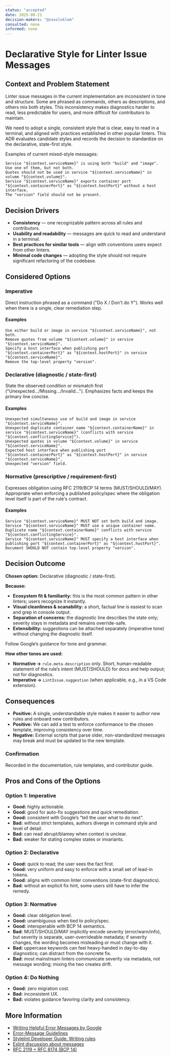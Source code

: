 ```yaml
---
status: "accepted"
date: 2025-08-21
decision-makers: "@zavoloklom"
consulted: none
informed: none
---
```


# Declarative Style for Linter Issue Messages

## Context and Problem Statement

Linter issue messages in the current implementation are inconsistent in tone and structure. Some are phrased as
commands, others as descriptions, and others mix both styles. This inconsistency makes diagnostics harder to read, less
predictable for users, and more difficult for contributors to maintain.

We need to adopt a single, consistent style that is clear, easy to read in a terminal, and aligned with practices
established in other popular linters. This ADR evaluates candidate styles and records the decision to standardize on the
declarative, state-first style.

Examples of current mixed-style messages:

```text
Service "${context.serviceName}" is using both "build" and "image". Use one of them, but not both.
Quotes should not be used in service "${context.serviceName}" in volume "${context.volume}".
Service "${context.serviceName}" exports container port "${context.containerPort}" as "${context.hostPort}" without a host interface.
The "version" field should not be present.
```

## Decision Drivers

- **Consistency** — one recognizable pattern across all rules and contributors.
- **Usability and readability** — messages are quick to read and understand in a terminal.
- **Best practices for similar tools** — align with conventions users expect from other linters.
- **Minimal code changes** — adopting the style should not require significant refactoring of the codebase.

## Considered Options

### Imperative

Direct instruction phrased as a command ("Do X / Don't do Y"). Works well when there is a single, clear remediation
step.

#### Examples

```text
Use either build or image in service "${context.serviceName}", not both.
Remove quotes from volume "${context.volume}" in service "${context.serviceName}".
Specify a host interface when publishing port "${context.containerPort}" as "${context.hostPort}" in service "${context.serviceName}".
Remove the top-level property "version".
```

### Declarative (diagnostic / state-first)

State the observed condition or mismatch first ("Unexpected…/Missing…/Invalid…"). Emphasizes facts and keeps the primary
line concise.

#### Examples

```text
Unexpected simultaneous use of build and image in service "${context.serviceName}".
Unexpected duplicate container name "${context.containerName}" in service "${context.serviceName}" (conflicts with service "${context.conflictingService}").
Unexpected quotes in volume "${context.volume}" in service "${context.serviceName}".
Expected host interface when publishing port "${context.containerPort}" as "${context.hostPort}" in service "${context.serviceName}".
Unexpected "version" field.
```

### Normative (prescriptive / requirement-first)

Expresses obligation using RFC 2119/BCP 14 terms (MUST/SHOULD/MAY). Appropriate when enforcing a published policy/spec
where the obligation level itself is part of the rule's contract.

#### Examples

```text
Service "${context.serviceName}" MUST NOT set both build and image.
Service "${context.serviceName}" MUST use a unique container name. Duplicate name "${context.containerName}" conflicts with service "${context.conflictingService}".
Service "${context.serviceName}" MUST specify a host interface when publishing port "${context.containerPort}" as "${context.hostPort}".
Document SHOULD NOT contain top-level property "version".
```

## Decision Outcome

**Chosen option:** Declarative (diagnostic / state-first).

**Because:**

- **Ecosystem fit & familiarity:** this is the most common pattern in other linters; users recognize it instantly.
- **Visual cleanliness & scanability:** a short, factual line is easiest to scan and grep in console output.
- **Separation of concerns:** the diagnostic line describes the state only; severity stays in metadata and remains
  override-safe.
- **Extensibility:** suggestions can be attached separately (imperative tone) without changing the diagnostic itself.

Follow Google’s guidance for tone and grammar.

**How other tones are used:**

- **Normative →** `rule.meta.description` only. Short, human-readable statement of the rule’s intent (MUST/SHOULD) for
  docs and help output; not for diagnostics.
- **Imperative →** `LintIssue.suggestion` (when applicable, e.g., in a VS Code extension).

## Consequences

- **Positive:** A single, understandable style makes it easier to author new rules and onboard new contributors.
- **Positive:** We can add a test to enforce conformance to the chosen template, improving consistency over time.
- **Negative:** External scripts that parse older, non-standardized messages may break and must be updated to the new
  template.

### Confirmation

Recorded in the documentation, rule templates, and contributor guide.

## Pros and Cons of the Options

### Option 1: Imperative

- **Good:** highly actionable.
- **Good:** good for auto-fix suggestions and quick remediation.
- **Good:** consistent with Google’s “tell the user what to do next”.
- **Bad:** without strict templates, authors diverge in command style and level of detail.
- **Bad:** can read abrupt/blamey when context is unclear.
- **Bad:** weaker for stating complex states or invariants.

### Option 2: Declarative

- **Good:** quick to read; the user sees the fact first.
- **Good:** very uniform and easy to enforce with a small set of lead-in tokens.
- **Good:** aligns with common linter conventions (state-first diagnostics).
- **Bad:** without an explicit fix hint, some users still have to infer the remedy.

### Option 3: Normative

- **Good:** clear obligation level.
- **Good:** unambiguous when tied to policy/spec.
- **Good:** interoperable with BCP 14 semantics.
- **Bad:** MUST/SHOULD/MAY implicitly encode severity (error/warn/info), but severity is separate, user-overrideable
  metadata; if severity changes, the wording becomes misleading or must change with it.
- **Bad:** uppercase keywords can feel heavy-handed in day-to-day diagnostics; can distract from the concrete fix.
- **Bad:** most mainstream linters communicate severity via metadata, not message wording; mixing the two creates drift.

### Option 4: Do Nothing

- **Good:** zero migration cost.
- **Bad:** inconsistent UX.
- **Bad:** violates guidance favoring clarity and consistency.

## More Information

- [Writing Helpful Error Messages by Google](https://developers.google.com/tech-writing/error-messages/)
- [Error-Message Guidelines](https://www.nngroup.com/articles/error-message-guidelines/)
- [Stylelint Developer Guide: Writing rules](https://stylelint.io/developer-guide/rules/)
- [Eslint discussion about messages](https://github.com/eslint/eslint/issues/14914)
- [RFC 2119 + RFC 8174 (BCP 14)](https://datatracker.ietf.org/doc/html/rfc2119)
